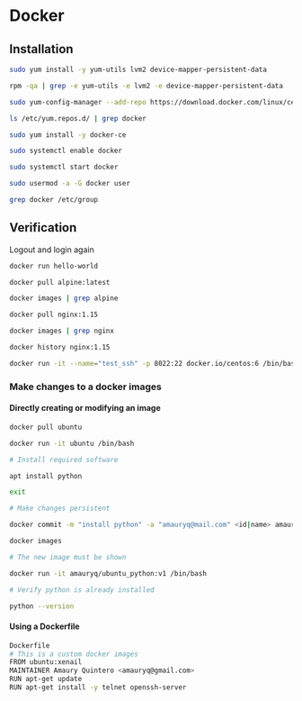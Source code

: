 # Docker

## Installation

```bash
sudo yum install -y yum-utils lvm2 device-mapper-persistent-data

rpm -qa | grep -e yum-utils -e lvm2 -e device-mapper-persistent-data

sudo yum-config-manager --add-repo https://download.docker.com/linux/centos/docker-ce.repo

ls /etc/yum.repos.d/ | grep docker

sudo yum install -y docker-ce

sudo systemctl enable docker

sudo systemctl start docker

sudo usermod -a -G docker user

grep docker /etc/group
```

## Verification

Logout and login again

```bash
docker run hello-world

docker pull alpine:latest

docker images | grep alpine

docker pull nginx:1.15

docker images | grep nginx

docker history nginx:1.15

docker run -it --name="test_ssh" -p 8022:22 docker.io/centos:6 /bin/bash

```

### Make changes to a docker images

#### Directly creating or modifying an image

```bash
docker pull ubuntu

docker run -it ubuntu /bin/bash

# Install required software

apt install python

exit

# Make changes persistent

docker commit -m "install python" -a "amauryq@mail.com" <id|name> amauryq/ubuntu_python:v1

docker images

# The new image must be shown

docker run -it amauryq/ubuntu_python:v1 /bin/bash

# Verify python is already installed

python --version
```

#### Using a Dockerfile

```bash
Dockerfile
# This is a custom docker images
FROM ubuntu:xenail
MAINTAINER Amaury Quintero <amauryq@gmail.com>
RUN apt-get update
RUN apt-get install -y telnet openssh-server
```




